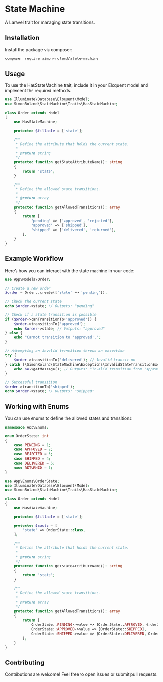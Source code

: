 # State Machine

A Laravel trait for managing state transitions.

## Installation

Install the package via composer:

```bash
composer require simon-roland/state-machine
```

## Usage

To use the HasStateMachine trait, include it in your Eloquent model and implement the required methods.

```php
use Illuminate\Database\Eloquent\Model;
use SimonRoland\StateMachine\Traits\HasStateMachine;

class Order extends Model
{
    use HasStateMachine;

    protected $fillable = ['state'];

    /**
     * Define the attribute that holds the current state.
     *
     * @return string
     */
    protected function getStateAttributeName(): string
    {
        return 'state';
    }

    /**
     * Define the allowed state transitions.
     *
     * @return array
     */
    protected function getAllowedTransitions(): array
    {
        return [
            'pending' => ['approved', 'rejected'],
            'approved' => ['shipped'],
            'shipped' => ['delivered', 'returned'],
        ];
    }
}
```

## Example Workflow

Here’s how you can interact with the state machine in your code:

```php
use App\Models\Order;

// Create a new order
$order = Order::create(['state' => 'pending']);

// Check the current state
echo $order->state; // Outputs: "pending"

// Check if a state transition is possible
if ($order->canTransitionTo('approved')) {
    $order->transitionTo('approved');
    echo $order->state; // Outputs: "approved"
} else {
    echo "Cannot transition to 'approved'.";
}

// Attempting an invalid transition throws an exception
try {
    $order->transitionTo('delivered'); // Invalid transition
} catch (\SimonRoland\StateMachine\Exceptions\InvalidStateTransitionException $e) {
    echo $e->getMessage(); // Outputs: "Invalid transition from 'approved' to 'delivered'."
}

// Successful transition
$order->transitionTo('shipped');
echo $order->state; // Outputs: "shipped"
```

## Working with Enums

You can use enums to define the allowed states and transitions:

```php
namespace App\Enums;

enum OrderState: int
{
    case PENDING = 1;
    case APPROVED = 2;
    case REJECTED = 3;
    case SHIPPED = 4;
    case DELIVERED = 5;
    case RETURNED = 6;
}
```

```php
use App\Enums\OrderState;
use Illuminate\Database\Eloquent\Model;
use SimonRoland\StateMachine\Traits\HasStateMachine;

class Order extends Model
{
    use HasStateMachine;

    protected $fillable = ['state'];

    protected $casts = [
        'state' => OrderState::class,
    ];

    /**
     * Define the attribute that holds the current state.
     *
     * @return string
     */
    protected function getStateAttributeName(): string
    {
        return 'state';
    }

    /**
     * Define the allowed state transitions.
     *
     * @return array
     */
    protected function getAllowedTransitions(): array
    {
        return [
            OrderState::PENDING->value => [OrderState::APPROVED, OrderState::REJECTED],
            OrderState::APPROVED->value => [OrderState::SHIPPED],
            OrderState::SHIPPED->value => [OrderState::DELIVERED, OrderState::RETURNED],
        ];
    }
}
```

## Contributing

Contributions are welcome! Feel free to open issues or submit pull requests.

